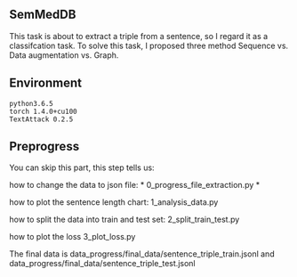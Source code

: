 ## SemMedDB
This task is about to extract a triple from a sentence, so I regard it as a classifcation task. To solve this task, I proposed three method Sequence vs. Data augmentation vs. Graph.

## Environment

```
python3.6.5
torch 1.4.0+cu100
TextAttack 0.2.5
```
## Preprogress
You can skip this part, this step tells us:

how to change the data to json file: * 0_progress_file_extraction.py *

how to plot the sentence length chart: 1_analysis_data.py

how to split the data into train and test set: 2_split_train_test.py 

how to plot the loss 3_plot_loss.py

The final data is data_progress/final_data/sentence_triple_train.jsonl and data_progress/final_data/sentence_triple_test.jsonl
